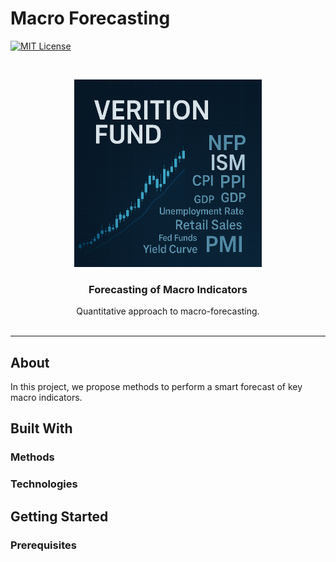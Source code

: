 # Macro Forecasting

[license-shield]: https://img.shields.io/badge/License-MIT-yellow.svg
[license-url]: https://github.com/nicwjh/Macro-research?tab=MIT-1-ov-file

[![MIT License][license-shield]][license-url]

<br />
<p align="center">
  <a href="https://github.com/othneildrew/Best-README-Template">
    <img src="https://github.com/nicwjh/Macro-research/blob/main/figures/project_logo.png.png" alt="Logo" width="300" height="300">
  </a>

  <h3 align="center">Forecasting of Macro Indicators</h3>

  <p align="center">
    Quantitative approach to macro-forecasting.
    <br />
    <br />
  </p>
</p>

---

## About

In this project, we propose methods to perform a smart forecast of key macro indicators. 

## Built With



### Methods  


### Technologies  


## Getting Started

### Prerequisites

